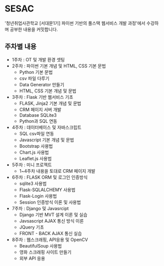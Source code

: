 # SESAC
'청년취업사관학교 [서대문1기] 파이썬 기반의 풀스택 웹서비스 개발 과정'에서 수강하며 공부한 내용을 커밋합니다.
## 주차별 내용
- 1주차 : OT 및 개발 환경 셋팅
- 2주차 : 파이썬 기본 개념 및 HTML, CSS 기본 문법
    - Python 기본 문법
    - csv 파일 다루기
    - Data Generator 만들기
    - HTML, CSS 기본 개념 및 문법
- 3주차 : Flask 기반 웹서비스 기초
    - FLASK, Jinja2 기본 개념 및 문법
    - CRM 페이지 서버 개발
    - Database SQLite3
    - Python과 SQL 연동
- 4주차 : 데이터베이스 및 자바스크립트
    - SQL csv파일 연동
    - Javascript 기본 개념 및 문법
    - Bootstrap 사용법
    - Chart.js 사용법
    - Leaflet.js 사용법
- 5주차 : 미니 프로젝트
    - 1~4주차 내용을 토대로 CRM 페이지 개발
- 6주차 : FLASK ORM 및 로그인 인증방식
  - sqlite3 사용법
  - Flask-SQLALCHEMY 사용법
  - Flask-Login 사용법
  - Session 인증방식 이론 및 사용법
- 7주차 : Django 및 Javasrcipt
  - Django 기반 MVT 설계 이론 및 실습
  - Javsascript AJAX 통신 방식 이론
  - JQuery 기초
  - FRONT - BACK AJAX 통신 실습
- 8주차 : 웹스크래핑, API응용 및 OpenCV
  - BeautifulSoup 사용법
  - 영화 스크래핑 사이트 만들기
  - 외부 API 응용